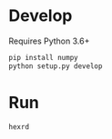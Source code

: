 # Develop

Requires Python 3.6+

```bash
pip install numpy
python setup.py develop
```

# Run

```bash
hexrd
```
